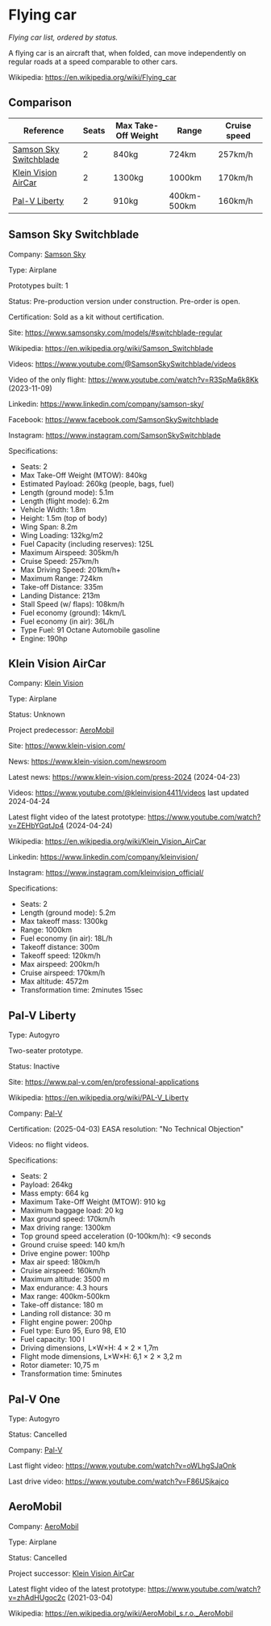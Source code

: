 Flying car
==========

_Flying car list, ordered by status._

A flying car is an aircraft that, when folded, can move independently on regular roads at a speed comparable to other cars.

Wikipedia: <https://en.wikipedia.org/wiki/Flying_car>

## Comparison
| Reference                                         | Seats | Max Take-Off Weight | Range       | Cruise speed |
|---------------------------------------------------|-------|---------------------|-------------|--------------|
| [Samson Sky Switchblade](#samson-sky-switchblade) | 2     | 840kg               | 724km       | 257km/h      |
| [Klein Vision AirCar](#klein-vision-aircar)       | 2     | 1300kg              | 1000km      | 170km/h      |
| [Pal-V Liberty](#pal-v-liberty)                   | 2     | 910kg               | 400km-500km | 160km/h      |



## Samson Sky Switchblade

Company: [Samson Sky](Company.md#samson-sky)

Type: Airplane

Prototypes built: 1

Status: Pre-production version under construction. Pre-order is open.

Certification: Sold as a kit without certification.

Site: <https://www.samsonsky.com/models/#switchblade-regular>

Wikipedia: <https://en.wikipedia.org/wiki/Samson_Switchblade>

Videos: <https://www.youtube.com/@SamsonSkySwitchblade/videos>

Video of the only flight: <https://www.youtube.com/watch?v=R3SpMa6k8Kk> (2023-11-09)

Linkedin: <https://www.linkedin.com/company/samson-sky/>

Facebook: <https://www.facebook.com/SamsonSkySwitchblade>

Instagram: <https://www.instagram.com/SamsonSkySwitchblade>

Specifications:
- Seats: 2
- Max Take-Off Weight (MTOW): 840kg
- Estimated Payload: 260kg (people, bags, fuel)
- Length (ground mode): 5.1m
- Length (flight mode): 6.2m
- Vehicle Width: 1.8m
- Height: 1.5m (top of body)
- Wing Span: 8.2m
- Wing Loading: 132kg/m2
- Fuel Capacity (including reserves): 125L
- Maximum Airspeed: 305km/h
- Cruise Speed: 257km/h
- Max Driving Speed: 201km/h+
- Maximum Range: 724km
- Take-off Distance: 335m
- Landing Distance: 213m
- Stall Speed (w/ flaps): 108km/h
- Fuel economy (ground): 14km/L
- Fuel economy (in air): 36L/h
- Type Fuel: 91 Octane Automobile gasoline
- Engine: 190hp



## Klein Vision AirCar

Company: [Klein Vision](Company.md#klein-vision)

Type: Airplane

Status: Unknown

Project predecessor: [AeroMobil](#aeromobil)

Site: <https://www.klein-vision.com/>

News: <https://www.klein-vision.com/newsroom>

Latest news: <https://www.klein-vision.com/press-2024> (2024-04-23) 

Videos: <https://www.youtube.com/@kleinvision4411/videos> last updated 2024-04-24

Latest flight video of the latest prototype: <https://www.youtube.com/watch?v=ZEHbYGqtJp4> (2024-04-24) 

Wikipedia: <https://en.wikipedia.org/wiki/Klein_Vision_AirCar>

Linkedin: <https://www.linkedin.com/company/kleinvision/>

Instagram: <https://www.instagram.com/kleinvision_official/>

Specifications:
- Seats: 2
- Length (ground mode): 5.2m
- Max takeoff mass: 1300kg
- Range: 1000km
- Fuel economy (in air): 18L/h
- Takeoff distance: 300m
- Takeoff speed: 120km/h
- Max airspeed: 200km/h
- Cruise airspeed: 170km/h
- Max altitude: 4572m
- Transformation time: 2minutes 15sec



## Pal-V Liberty

Type: Autogyro

Two-seater prototype.

Status: Inactive

Site: <https://www.pal-v.com/en/professional-applications>

Wikipedia: <https://en.wikipedia.org/wiki/PAL-V_Liberty>

Company: [Pal-V](Company.md#pal-v)

Certification: (2025-04-03) EASA resolution: "No Technical Objection"

Videos: no flight videos.

Specifications:
- Seats: 2
- Payload: 264kg
- Mass empty: 664 kg
- Maximum Take-Off Weight (MTOW): 910 kg
- Maximum baggage load: 20 kg
- Max ground speed: 170km/h
- Max driving range: 1300km
- Top ground speed acceleration (0-100km/h): <9 seconds
- Ground cruise speed: 140 km/h
- Drive engine power: 100hp
- Max air speed: 180km/h
- Cruise airspeed: 160km/h
- Maximum altitude: 3500 m
- Max endurance: 4.3 hours
- Max range: 400km-500km
- Take-off distance: 180 m
- Landing roll distance: 30 m
- Flight engine power: 200hp
- Fuel type: Euro 95, Euro 98, E10
- Fuel capacity: 100 l
- Driving dimensions, L×W×H: 4 × 2 × 1,7m
- Flight mode dimensions, L×W×H: 6,1 × 2 × 3,2 m
- Rotor diameter: 10,75 m
- Transformation time: 5minutes



## Pal-V One

Type: Autogyro

Status: Cancelled

Company: [Pal-V](Company.md#pal-v)

Last flight video: <https://www.youtube.com/watch?v=oWLhgSJaOnk>

Last drive video: <https://www.youtube.com/watch?v=F86USjkajco>



## AeroMobil

Company: [AeroMobil](Company.md#aeromobil)

Type: Airplane

Status: Cancelled

Project successor: [Klein Vision AirCar](#klein-vision-aircar)

Latest flight video of the latest prototype: <https://www.youtube.com/watch?v=zhAdHUgoc2c> (2021-03-04)

Wikipedia: <https://en.wikipedia.org/wiki/AeroMobil_s.r.o._AeroMobil>

